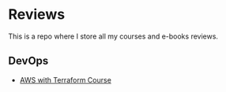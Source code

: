 # Reviews
This is a repo where I store all my courses and e-books reviews.

## DevOps
* [AWS with Terraform Course](https://github.com/juanoude/reviews/blob/master/Terraform/courses/aws-with-terraform.md)
<!--stackedit_data:
eyJoaXN0b3J5IjpbLTE2Nzk1MjQ3NTBdfQ==
-->